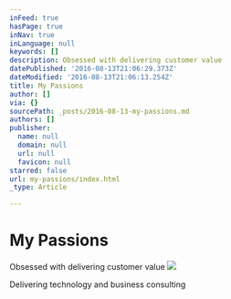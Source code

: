 ```yaml
---
inFeed: true
hasPage: true
inNav: true
inLanguage: null
keywords: []
description: Obsessed with delivering customer value
datePublished: '2016-08-13T21:06:29.373Z'
dateModified: '2016-08-13T21:06:13.254Z'
title: My Passions
author: []
via: {}
sourcePath: _posts/2016-08-13-my-passions.md
authors: []
publisher:
  name: null
  domain: null
  url: null
  favicon: null
starred: false
url: my-passions/index.html
_type: Article

---
```

# My Passions

Obsessed with delivering customer value
![](https://the-grid-user-content.s3-us-west-2.amazonaws.com/190a50e6-3294-4a67-84fa-845344810838.jpg)

Delivering technology and business consulting